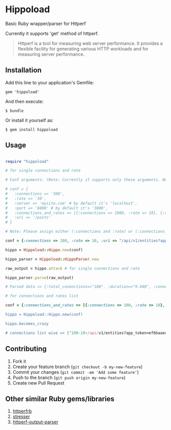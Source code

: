 # Hippoload

Basic Ruby wrapper/parser for Httperf

Currently it supports 'get' method of httperf.

> Httperf is a tool for measuring web server performance. It provides a flexible facility for generating various HTTP workloads and for measuring server performance.

## Installation

Add this line to your application's Gemfile:

    gem 'hippoload'

And then execute:

    $ bundle

Or install it yourself as:

    $ gem install hippoload

## Usage
``` Ruby

require "hippoload"

# for single connections and rate

# Conf arguments: (Note: Currently it supports only these arguments. New arguments are coming soon...)

# conf = {
#   :connections => '300',
#   :rate => '30',
#   :server => 'mysite.com' # by default it's 'localhost',
#   :port => '8080' # by default it's '3000',
#   :connections_and_rates => [{:connections => 1000, :rate => 10}, {:connections => 2000, :rate => 200}]
#   :uri => '/posts'
# }

# Note: Please assign either (:connections and :rate) or (:connections_and_rates) at a time

conf = {:connections => 100, :rate => 10, :uri => "/api/v1/entities?app_token=ef6baaed0d294f8f54eef80aeb8a4ee1" }

hippo = Hippoload::Hippo.new(conf)

hippo_parser = Hippoload::HippoParser.new

raw_output = hippo.attack # for single connections and rate

hippo_parser.parse(raw_output)

# Parsed data => {:total_conenctions=>"100", :duration=>"9.948", :connections_per_second=>"10.1", :min_ms_per_connection=>"33.8", :avg_ms_per_connection=>"61.5", :max_ms_per_connection=>"164.2", :median_ms_per_connection=>"49.5", :stddev_ms_per_connection=>"22.0", :request_rate_per_second=>"10.1", :min_replies_per_second=>"10.0", :avg_replies_per_second=>"10.0", :max_replies_per_second=>"10.0", :stddev_replies_per_second=>"0.0", :samples=>"1", :client_timeout_errors=>"0", :connections_reset_errors=>"0"}

# for connections and rates list

conf = {:connections_and_rates => [{:connections => 100, :rate => 10}, {:connections => 200, :rate => 20}], :uri => "/api/v1/entities?app_token=ef6baaed0d294f8f54eef

hippo = Hippoload::Hippo.new(conf)

hippo.becomes_crazy

# connections list wise => {"100-10-/api/v1/entities?app_token=ef6baaed0d294f8f54eef80aeb8a4ee1"=>"httperf --client=0/1 --server=localhost --port=3000 --uri=/api/v1/entities?app_token=ef6baaed0d294f8f54eef80aeb8a4ee1 --rate=10 --send-buffer=4096 --recv-buffer=16384 --num-conns=100 --num-calls=1\nMaximum connect burst length: 1\n\nTotal: connections 100 requests 100 replies 100 test-duration 9.951 s\n\nConnection rate: 10.0 conn/s (99.5 ms/conn, <=5 concurrent connections)\nConnection time [ms]: min 34.3 avg 69.5 max 400.1 median 50.5 stddev 57.6\nConnection time [ms]: connect 0.1\nConnection length [replies/conn]: 1.000\n\nRequest rate: 10.0 req/s (99.5 ms/req)\nRequest size [B]: 120.0\n\nReply rate [replies/s]: min 10.0 avg 10.0 max 10.0 stddev 0.0 (1 samples)\nReply time [ms]: response 68.9 transfer 0.5\nReply size [B]: header 642.0 content 4901.0 footer 0.0 (total 5543.0)\nReply status: 1xx=0 2xx=100 3xx=0 4xx=0 5xx=0\n\nCPU time [s]: user 2.14 system 7.81 (user 21.5% system 78.5% total 99.9%)\nNet I/O: 55.6 KB/s (0.5*10^6 bps)\n\nErrors: total 0 client-timo 0 socket-timo 0 connrefused 0 connreset 0\nErrors: fd-unavail 0 addrunavail 0 ftab-full 0 other 0\n", "150-15-/api/v1/entities?app_token=ef6baaed0d294f8f54eef80aeb8a4ee1"=>"httperf --client=0/1 --server=localhost --port=3000 --uri=/api/v1/entities?app_token=ef6baaed0d294f8f54eef80aeb8a4ee1 --rate=15 --send-buffer=4096 --recv-buffer=16384 --num-conns=150 --num-calls=1\nMaximum connect burst length: 1\n\nTotal: connections 150 requests 150 replies 150 test-duration 9.988 s\n\nConnection rate: 15.0 conn/s (66.6 ms/conn, <=7 concurrent connections)\nConnection time [ms]: min 34.3 avg 92.1 max 415.4 median 71.5 stddev 68.8\nConnection time [ms]: connect 0.1\nConnection length [replies/conn]: 1.000\n\nRequest rate: 15.0 req/s (66.6 ms/req)\nRequest size [B]: 120.0\n\nReply rate [replies/s]: min 15.0 avg 15.0 max 15.0 stddev 0.0 (1 samples)\nReply time [ms]: response 91.9 transfer 0.0\nReply size [B]: header 642.0 content 4901.0 footer 0.0 (total 5543.0)\nReply status: 1xx=0 2xx=150 3xx=0 4xx=0 5xx=0\n\nCPU time [s]: user 1.76 system 8.21 (user 17.6% system 82.2% total 99.9%)\nNet I/O: 83.1 KB/s (0.7*10^6 bps)\n\nErrors: total 0 client-timo 0 socket-timo 0 connrefused 0 connreset 0\nErrors: fd-unavail 0 addrunavail 0 ftab-full 0 other 0\n"}

```
## Contributing

1. Fork it
2. Create your feature branch (`git checkout -b my-new-feature`)
3. Commit your changes (`git commit -am 'Add some feature'`)
4. Push to the branch (`git push origin my-new-feature`)
5. Create new Pull Request

## Other similar Ruby gems/libraries

1. [httperfrb](https://github.com/rubyops/httperfrb)
2. [stresser](https://github.com/moviepilot/stresser)
3. [httperf-output-parser](https://github.com/wjessop/httperf-output-parser)

